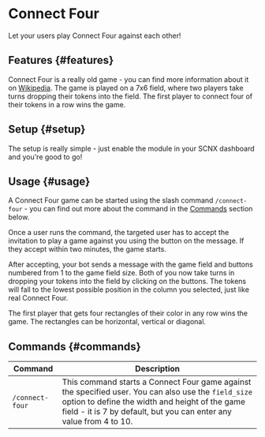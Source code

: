 # Connect Four

Let your users play Connect Four against each other!

<ModuleOverview moduleName="connect-four" />

## Features {#features}
Connect Four is a really old game - you can find more information about it on [Wikipedia](https://en.wikipedia.org/wiki/Connect_Four). The game is played on a 7x6 field, where two players take turns dropping their tokens into the field. The first player to connect four of their tokens in a row wins the game.

## Setup {#setup}
The setup is really simple - just enable the module in your SCNX dashboard and you're good to go!

## Usage {#usage}
A Connect Four game can be started using the slash command `/connect-four` - you can find out more about the command in the [Commands](#commands) section below.

Once a user runs the command, the targeted user has to accept the invitation to play a game against you using the button on the message. If they accept within two minutes, the game starts.

After accepting, your bot sends a message with the game field and buttons numbered from 1 to the game field size.
Both of you now take turns in dropping your tokens into the field by clicking on the buttons.
The tokens will fall to the lowest possible position in the column you selected, just like real Connect Four.

The first player that gets four rectangles of their color in any row wins the game. The rectangles can be horizontal, vertical or diagonal.

## Commands {#commands}

<SlashCommandExplanation />

| Command         | Description                                                                                                                                                                                                                   |
|-----------------|-------------------------------------------------------------------------------------------------------------------------------------------------------------------------------------------------------------------------------|
| `/connect-four` | This command starts a Connect Four game against the specified user. You can also use the `field_size` option to define the width and height of the game field - it is 7 by default, but you can enter any value from 4 to 10. |
